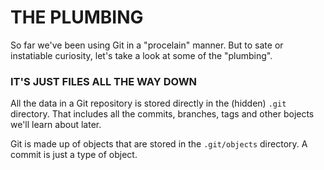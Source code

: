 # THE PLUMBING

So far we've been using Git in a "procelain" manner. But to sate or instatiable curiosity, let's take a look at some of the "plumbing".

### IT'S JUST FILES ALL THE WAY DOWN

All the data in a Git repository is stored directly in the (hidden) `.git` directory. That includes all the commits, branches, tags and other bojects we'll learn about later.

Git is made up of objects that are stored in the `.git/objects` directory. A commit is just a type of object.
